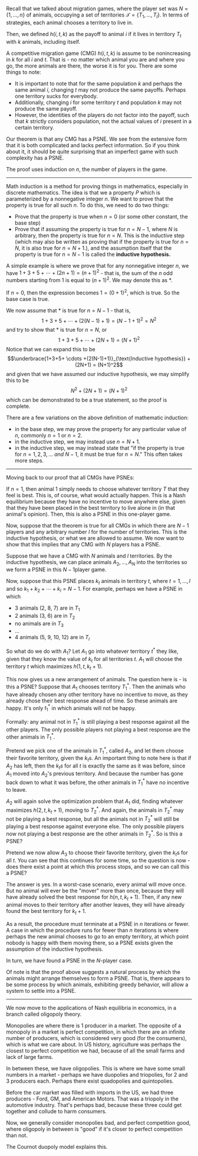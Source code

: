 Recall that we talked about migration games, where the player set was $N = \{1, \ldots, n\}$ of animals, occupying a set of territories $\mathscr{T} = \{T_1, \ldots, T_l\}$. In terms of strategies, each animal chooses a territory to live in.

Then, we defined $h(i, t, k)$ as the payoff to animal $i$ if it lives in territory $T_t$ with $k$ animals, including itself.

A competitive migration game (CMG) $h(i, t, k)$ is assume to be nonincreasing in $k$ for all $i$ and $t$. That is - no matter which animal you are and where you go, the more animals are there, the worse it is for you. There are some things to note:
- It is important to note that for the same population $k$ and perhaps the same animal $i$, changing $t$ may not produce the same payoffs. Perhaps one territory sucks for everybody.
- Additionally, changing $i$ for some territory $t$ and population $k$ may not produce the same payoff.
- However, the identities of the players do not factor into the payoff, such that $k$ strictly considers population, not the actual values of $i$ present in a certain territory.

Our theorem is that any CMG has a PSNE. We see from the extensive form that it is both complicated and lacks perfect information. So if you think about it, it should be quite surprising that an imperfect game with such complexity has a PSNE.

The proof uses induction on $n$, the number of players in the game. 

---
Math induction is a method for proving things in mathematics, especially in discrete mathematics. The idea is that we a property $P$ which is parameterized by a nonnegative integer $n$. We want to prove that the property is true for all such $n$. To do this, we need to do two things:
- Prove that the property is true when $n=0$ (or some other constant, the base step)
- Prove that if assuming the property is true for $n = N -1$, where $N$ is arbitrary, then the property is true for $n=N$. This is the inductive step (which may also be written as proving that if the property is true for $n=N$, it is also true for $n = N+1$.), and the assumption itself that the property is true for $n = N -1$ is called the **inductive hypothesis.**

A simple example is where we prove that for any nonnegative integer $n$, we have $1 + 3 + 5 + \cdots + (2n+1) = (n+1)^2$ - that is, the sum of the $n$ odd numbers starting from 1 is equal to $(n+1)^2$. We may denote this as $*$.

If $n=0$, then the expression becomes $1 = (0+1)^2$, which is true. So the base case is true.

We now assume that $*$ is true for $n = N-1$ - that is, 
$$1 + 3 + 5 + \cdots + (2(N-1)+1)=(N-1+1)^2 = N^2$$
and try to show that $*$ is true for $n=N$, or
$$1+3+5+ \cdots + (2N+1) = (N+1)^2$$
Notice that we can expand this to be 
$$\underbrace{1+3+5+ \cdots +(2(N-1)+1)}_{\text{Inductive hypothesis}} + (2N+1) = (N+1)^2$$
and given that we have assumed our inductive hypothesis, we may simplify this to be
$$N^2 + (2N +1) = (N+1)^2$$
which can be demonstrated to be a true statement, so the proof is complete.

There are a few variations on the above definition of mathematic induction:
- in the base step, we may prove the property for any particular value of $n$, commonly $n=1$ or $n=2$.
- in the inductive step, we may instead use $n = N+1$.
- in the inductive step, we may instead state that "if the property is true for $n = 1, 2, 3, \ldots$ *and* $N-1$, it must be true for $n=N$." This often takes more steps.

---

Moving back to our proof that all CMGs have PSNEs:

If $n=1$, then animal 1 simply needs to choose whatever territory $T$ that they feel is best. This is, of course, what would actually happen. This is a Nash equilibrium because they have no incentive to move anywhere else, given that they have been placed in the best territory to live alone in (in that animal's opinion). Then, this is also a PSNE in this one-player game.

Now, suppose that the theorem is true for all CMGs in which there are $N-1$ players and any arbitrary number $l$ for the number of territories. This is the inductive hypothesis, or what we are allowed to assume. We now want to show that this implies that any CMG with $N$ players has a PSNE.

Suppose that we have a CMG with $N$ animals and $l$ territories. By the inductive hypothesis, we can place animals $A_2, \ldots, A_N$ into the territories so we form a PSNE in this $N-1$player game.

Now, suppose that this PSNE places $k_t$ animals in territory $t$, where $t = 1, \ldots, l$ and so $k_1 + k_2 + \cdots + k_l = N-1$.  For example, perhaps we have a PSNE in which 
- 3 animals (2, 8, 7) are in $T_1$
- 2 animals (3, 6) are in $T_2$
- no animals are in $T_3$
- ...
- 4 animals (5, 9, 10, 12) are in $T_l$

So what do we do with $A_1$? Let $A_1$ go into whatever territory $t^*$ they like, given that they know the value of  $k_t$ for all territories $t$. $A_1$ will choose the territory $t$ which maximizes $h(1, t, k_t+1)$. 

This now gives us a new arrangement of animals. The question here is - is this a PSNE? Suppose that $A_1$ chooses territory $T_1^*$. Then the animals who have already chosen any other territory have no incentive to move, as they already chose their best response ahead of time. So these animals are happy. It's only $t_1^*$ in which animals will not be happy. 

Formally: any animal not in $T_1^*$ is still playing a best response against all the other players. The only possible players not playing a best response are the other animals in $T_1^*$.

Pretend we pick one of the animals in $T_1^*$, called $A_2$, and let them choose their favorite territory, given the $k_t$s. An important thing to note here is that if $A_2$ has left, then the $k_ts$ for all $t$ is exactly the same as it was before, since $A_1$ moved into $A_2$'s previous territory. And because the number has gone back down to what it was before, the other animals in $T_1^*$ have no incentive to leave.

$A_2$ will again solve the optimization problem that $A_1$ did, finding whatever maximizes $h(2, t, k_t+1)$, moving to $T_2^*$.  And again, the animals in $T_2^*$ may not be playing a best response, but all the animals not in $T_2^*$ will still be playing a best response against everyone else. The only possible players now not playing a best response are the other animals in $T_2^*$. So is this a PSNE?

Pretend we now allow $A_3$ to choose their favorite territory, given the $k_t$s for all $t$. You can see that this continues for some time, so the question is now - does there exist a point at which this process stops, and so we can call this a PSNE?

The answer is yes. In a worst-case scenario, every animal will move once. But no animal will ever be the "mover" more than once, because they will have already solved the best response for $h(n, t, k_t+1)$. Then, if any new animal moves to their territory after another leaves, they will have already found the best territory for $k_t + 1$.

As a result, the procedure must terminate at a PSNE in $n$ iterations or fewer. A case in which the procedure runs for fewer than $n$ iterations is where perhaps the new animal chooses to go to an empty territory, at which point nobody is happy with them moving there, so a PSNE exists given the assumption of the inductive hypothesis.

In turn, we have found a PSNE in the $N$-player case.

Of note is that the proof above suggests a natural process by which the animals might arrange themselves to form a PSNE. That is, there appears to be some process by which animals, exhibiting greedy behavior, will allow a system to settle into a PSNE.

---
We now move to the applications of Nash equilibria in economics, in a branch called oligopoly theory.

Monopolies are where there is 1 producer in a market. The opposite of a monopoly in a market is perfect competition, in which there are an infinite number of producers, which is considered very good (for the consumers), which is what we care about. In US history, agriculture was perhaps the closest to perfect competition we had, because of all the small farms and lack of large farms.

In between these, we have oligopolies. This is where we have some small numbers in a market - perhaps we have duopolies and triopolies, for 2 and 3 producers each. Perhaps there exist quadopolies and quintopolies.

Before the car market was filled with imports in the US, we had three producers - Ford, GM, and American Motors. That was a triopoly in the automotive industry. That's perhaps bad, because these three could get together and collude to harm consumers.

Now, we generally consider monopolies bad, and perfect competition good, where oligopoly in between is "good" if it's closer to perfect competition than not.

The Cournot duopoly model explains this.

